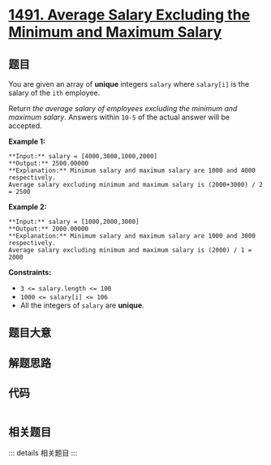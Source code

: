 # [1491. Average Salary Excluding the Minimum and Maximum Salary](https://leetcode.com/problems/average-salary-excluding-the-minimum-and-maximum-salary)

## 题目

You are given an array of **unique** integers `salary` where `salary[i]` is
the salary of the `ith` employee.

Return _the average salary of employees excluding the minimum and maximum
salary_. Answers within `10-5` of the actual answer will be accepted.



**Example 1:**

    
    
    **Input:** salary = [4000,3000,1000,2000]
    **Output:** 2500.00000
    **Explanation:** Minimum salary and maximum salary are 1000 and 4000 respectively.
    Average salary excluding minimum and maximum salary is (2000+3000) / 2 = 2500
    

**Example 2:**

    
    
    **Input:** salary = [1000,2000,3000]
    **Output:** 2000.00000
    **Explanation:** Minimum salary and maximum salary are 1000 and 3000 respectively.
    Average salary excluding minimum and maximum salary is (2000) / 1 = 2000
    



**Constraints:**

  * `3 <= salary.length <= 100`
  * `1000 <= salary[i] <= 106`
  * All the integers of `salary` are **unique**.


## 题目大意

## 解题思路

## 代码

```javascript

```

## 相关题目

::: details 相关题目
:::
